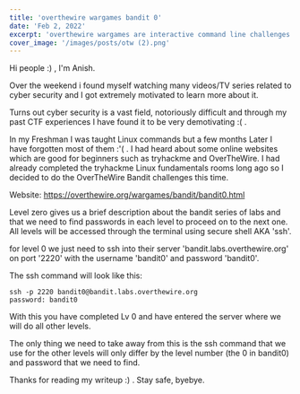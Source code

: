 ```yaml
---
title: 'overthewire wargames bandit 0'
date: 'Feb 2, 2022'
excerpt: 'overthewire wargames are interactive command line challenges which are used to teach cybersecurity concepts. The Bandit wargame is aimed for absolute beginners'
cover_image: '/images/posts/otw (2).png'
---
```


Hi people :) , I'm Anish.

Over the weekend i found myself watching many videos/TV series related to cyber security and I got extremely motivated to learn more about it.

Turns out cyber security is a vast field, notoriously difficult and through my past CTF experiences I have found it to be very demotivating :( .

In my Freshman I was taught Linux commands but a few months Later I have forgotten most of them :'( . I had heard about some online websites which are good for beginners such as tryhackme and OverTheWire. I had already completed the tryhackme Linux fundamentals rooms long ago so I decided to do the OverTheWire Bandit challenges this time.

Website: https://overthewire.org/wargames/bandit/bandit0.html

Level zero gives us a brief description about the bandit series of labs and that we need to find passwords in each level to proceed on to the next one. All levels will be accessed through the terminal using secure shell AKA 'ssh'.

for level 0 we just need to ssh into their server 'bandit.labs.overthewire.org' on port '2220' with the username 'bandit0' and password 'bandit0'.

The ssh command will look like this:

```
ssh -p 2220 bandit0@bandit.labs.overthewire.org
password: bandit0
```
With this you have completed Lv 0 and have entered the server where we will do all other levels.

The only thing we need to take away from this is the ssh command that we use for the other levels will only differ by the level number (the 0 in bandit0) and password that we need to find.

Thanks for reading my writeup :) . Stay safe, byebye.
